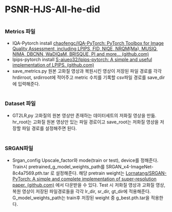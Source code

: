 # PSNR-HJS-All-he-did
#
### Metrics 파일
- IQA-Pytorch install
[chaofengc/IQA-PyTorch: PyTorch Toolbox for Image Quality Assessment, including LPIPS, FID, NIQE, NRQM(Ma), MUSIQ, NIMA, DBCNN, WaDIQaM, BRISQUE, PI and more... (github.com)](https://github.com/chaofengc/IQA-PyTorch)
- lpips-pytorch install 
[S-aiueo32/lpips-pytorch: A simple and useful implementation of LPIPS. (github.com)](https://github.com/S-aiueo32/lpips-pytorch)
- save_metrics.py
 원본 고화질 영상과 복원시킨 영상이 저장된 파일 경로를 각각 hrdirroot, srdirroot에 적어주고 metric 수치를 기록할 csv파일 경로를 save_dir에 입력해준다. 
#  
### Dataset 파일
-	GT2LR,py
고화질의 원본 영상만 존재하는 데이터세트의 저화질 영상을 만듦.
hr_root는 고화질 원본 영상만 있는 파일 경로이고 save_root는 저화질 영상을 저장할 파일 경로를 설정해주면 된다.
#  
### SRGAN파일
-	Srgan_config
Upscale_factor와 mode(train or test), device를 정해준다. 
Train시 pretrained_g_model_weights_path를 SRGAN_x4-ImageNet-8c4a7569.pth.tar 로 설정해준다. 해당 pretrain weight는 [Lornatang/SRGAN-PyTorch: A simple and complete implementation of super-resolution paper. (github.com)](https://github.com/Lornatang/SRGAN-PyTorch) 에서 다운받을 수 있다. 
Test 시 저화질 영상과 고화질 영상, 복원 영상이 저장된 파일경로들을 각각 lr_dir, sr_dir, gt_dir에 적용해준다. G_model_weights_path는 train후 저장된 weight 중 g_best.pth.tar을 적용한다.  
